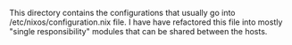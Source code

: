 This directory contains the configurations that usually go into
/etc/nixos/configuration.nix file. I have have refactored this file
into mostly "single responsibility" modules that can be shared
between the hosts.
